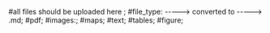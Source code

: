 #all files should be uploaded here ;
#file_type: ----->  converted to    ----->  .md;
  #pdf;
  #images:;
     #maps;
     #text;
     #tables;
     #figure;
